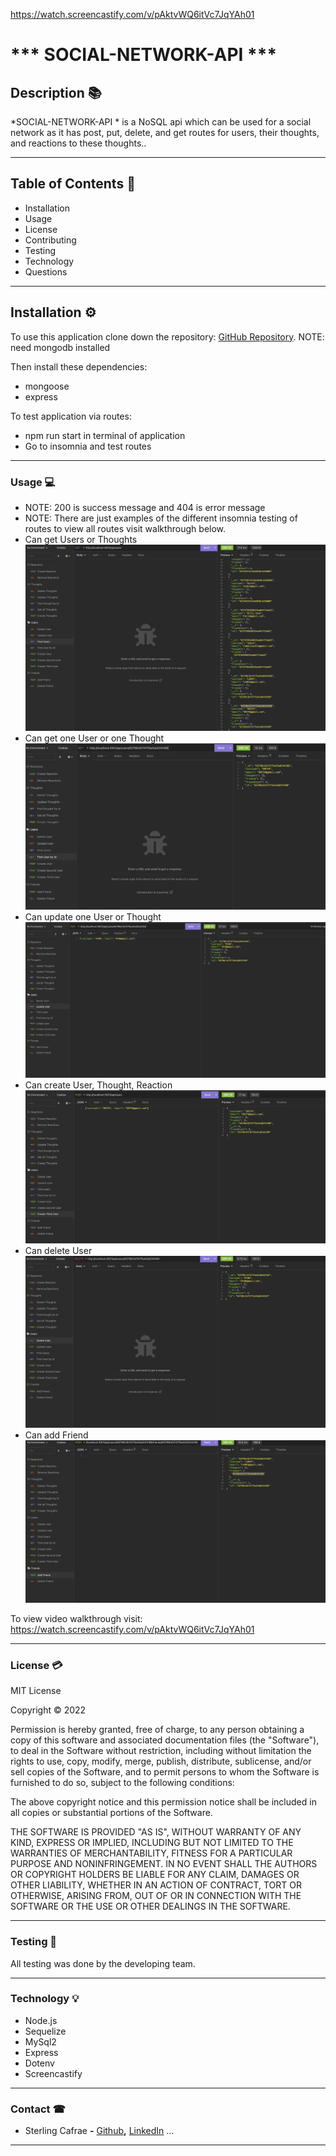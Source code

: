 https://watch.screencastify.com/v/pAktvWQ6itVc7JqYAh01


# *** SOCIAL-NETWORK-API ***

## **Description** 📚

*SOCIAL-NETWORK-API * is a NoSQL api which can be used for a social network as it has post, put, delete, and get routes for users, their thoughts, and reactions to these thoughts..
<hr>

## **Table of Contents** 📄

* Installation
* Usage
* License
* Contributing
* Testing
* Technology
* Questions

---

## **Installation** ⚙️

To use this application clone down the repository: [GitHub Repository](https://github.com/scarfrae/Social-Network-API). NOTE: need mongodb installed

Then install these dependencies:
* mongoose
* express

To test application via routes:
* npm run start in terminal of application
* Go to insomnia and test routes

<hr>

### **Usage** 💻
* NOTE: 200 is success message and 404 is error message 
* NOTE: There are just examples of the different insomnia testing of routes to view all routes visit walkthrough below.
* Can get Users or Thoughts
![Screenshot of Find Users ](./Assets/Find.png)
* Can get one User or one Thought
![Screenshot of Find One User ](./Assets/FindOne.png)
* Can update one User or Thought
![Screenshot of Update One User](./Assets/Update.png)
* Can create User, Thought, Reaction
![Screenshot of Create One User](./Assets/Create.png)
* Can delete User 
![Screenshot of Delete One User](./Assets/Delete.png)
* Can add Friend 
![Screenshot of Add Friend](./Assets/AddFriend.png)

To view video walkthrough visit:
https://watch.screencastify.com/v/pAktvWQ6itVc7JqYAh01


<hr>

### **License** 💳

MIT License

Copyright © 2022

Permission is hereby granted, free of charge, to any person obtaining a copy of this software and associated documentation files (the "Software"), to deal in the Software without restriction, including without limitation the rights to use, copy, modify, merge, publish, distribute, sublicense, and/or sell copies of the Software, and to permit persons to whom the Software is furnished to do so, subject to the following conditions:

The above copyright notice and this permission notice shall be included in all copies or substantial portions of the Software.

THE SOFTWARE IS PROVIDED "AS IS", WITHOUT WARRANTY OF ANY KIND, EXPRESS OR IMPLIED, INCLUDING BUT NOT LIMITED TO THE WARRANTIES OF MERCHANTABILITY, FITNESS FOR A PARTICULAR PURPOSE AND NONINFRINGEMENT. IN NO EVENT SHALL THE AUTHORS OR COPYRIGHT HOLDERS BE LIABLE FOR ANY CLAIM, DAMAGES OR OTHER LIABILITY, WHETHER IN AN ACTION OF CONTRACT, TORT OR OTHERWISE, ARISING FROM, OUT OF OR IN CONNECTION WITH THE SOFTWARE OR THE USE OR OTHER DEALINGS IN THE SOFTWARE.
<hr>

### **Testing** 📝
All testing was done by the developing team.
<hr>

### **Technology** 💡
* Node.js
* Sequelize
* MySql2
* Express
* Dotenv
* Screencastify

<hr>

### **Contact** ☎
* Sterling Cafrae **-** [Github](https://github.com/scarfrae)**,** [LinkedIn](https://www.linkedin.com/in/sterling-carfrae-a2a8151a5/)
...
***
